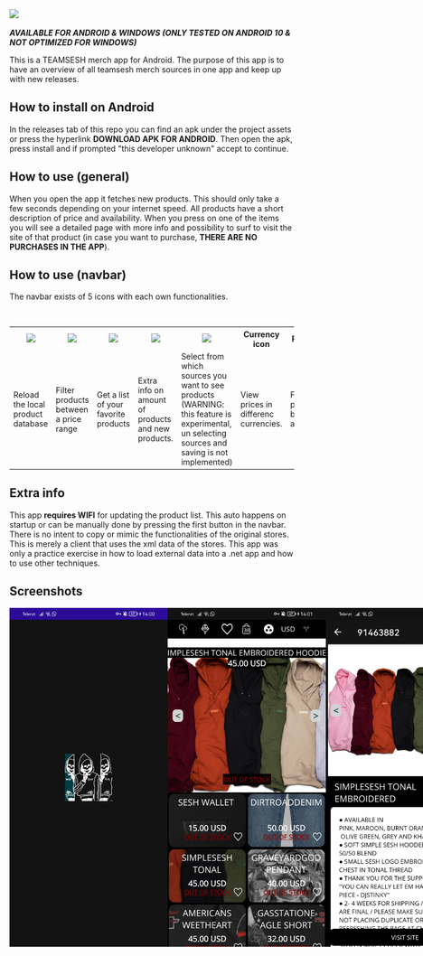 <img style="width:1200px; heigth: auto;" src="https://user-images.githubusercontent.com/61182641/196042934-965ff7ba-e829-4baf-8d0d-bc9b68b948a0.gif">
<p><i><b>AVAILABLE FOR ANDROID & WINDOWS (ONLY TESTED ON ANDROID 10 & NOT OPTIMIZED FOR WINDOWS)</b></i></p>
This is a TEAMSESH merch app for Android.
The purpose of this app is to have an overview of all teamsesh merch sources in one app and keep up with new releases.
<h2>How to install on Android</h2>
In the releases tab of this repo you can find an apk under the project assets or press the hyperlink <b>DOWNLOAD APK FOR ANDROID</b>. Then open the apk, press install and if prompted "this developer unknown" accept to continue.
<h2>How to use (general)</h2>
When you open the app it fetches new products. This should only take a few seconds depending on your internet speed. All products have a short description of price and availability. When you press on one of the items you will see a detailed page with more info and possibility to surf to visit the site of that product (in case you want to purchase, <b>THERE ARE NO PURCHASES IN THE APP</b>).
<h2>How to use (navbar)</h2>
<p>The navbar exists of 5 icons with each own functionalities.</p></br>
 <table>
  <tr>
    <th><img style="height:50px; width:auto;" src="https://user-images.githubusercontent.com/61182641/196042189-c961f48f-3dd5-4e6e-ae12-b680ab2c09b3.png"></th>
    <th><img style="height:50px; width:auto;" src="https://user-images.githubusercontent.com/61182641/196042190-3402d50c-459a-47c7-9da3-5f5e9dcffbb3.png"></th>
    <th><img style="height:50px; width:auto;" src="https://user-images.githubusercontent.com/61182641/197214080-5e8d9d9f-7878-40c7-a595-f7496dc3ed38.png"></th>
    <th><img style="height:50px; width:auto;" src="https://user-images.githubusercontent.com/61182641/196042183-73b16d7f-b57e-40e0-8968-9e2152ed5826.png"></th>
    <th><img style="height:50px; width:auto;" src="https://user-images.githubusercontent.com/61182641/196042191-326f481a-f1da-4558-b2f3-97a89eb47e35.png"></th>
    <th>Currency icon</th>
    <th>Filter icon</th>
  </tr>
  <tr>
    <td>Reload the local product database</td>
    <td>Filter products between a price range</td>
    <td>Get a list of your favorite products</td>
    <td>Extra info on amount of products and new products.</td>
    <td>Select from which sources you want to see products (WARNING: this feature is experimental, un selecting sources and saving is not implemented)</td>
    <td>View prices in differenc currencies.</td>
    <td>Filter products by availability.</td>
  </tr>
</table> 
<h2>Extra info</h2>
This app <b>requires WIFI</b> for updating the product list. This auto happens on startup or can be manually done by pressing the first button in the navbar. There is no intent to copy or mimic the functionalities of the original stores. This is merely a client that uses the xml data of the stores. This app was only a practice exercise in how to load external data into a .net app and how to use other techniques.
<h2>Screenshots</h2>
<div style="display: flex;">
 <img style="height:600px; width:auto;" src="images/1.png">
 <img style="height:600px; width:auto;" src="images/2.png">
 <img style="height:600px; width:auto;" src="images/3.png">
 <img style="height:600px; width:auto;" src="images/4.png">
 <img style="height:600px; width:auto;" src="images/5.png">
 <img style="height:600px; width:auto;" src="images/6.png">
 <img style="height:600px; width:auto;" src="images/7.png">
 <img style="height:600px; width:auto;" src="images/8.png">
 <img style="height:600px; width:auto;" src="images/9.png">
</div>

